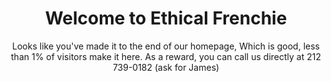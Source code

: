 ---
title: Welcome to Ethical Frenchie
subtitle: Looks like you've made it to the end of our homepage, Which is good, less than 1% of visitors make it here. As a reward, you can call us directly at 212 739-0182 (ask for James)
button:
  style: primary
  text: View our Puppies
  size: xlarge
  url: /puppies/
  blank: false
---